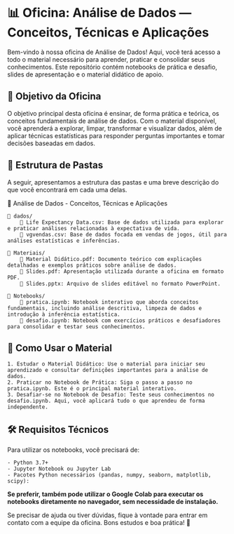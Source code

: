 <h1>📊 Oficina: Análise de Dados — Conceitos, Técnicas e Aplicações</h1>
Bem-vindo à nossa oficina de Análise de Dados! Aqui, você terá acesso a todo o material necessário para aprender, praticar e consolidar seus conhecimentos. Este repositório contém notebooks de prática e desafio, slides de apresentação e o material didático de apoio.


<h2>🎯 Objetivo da Oficina</h2>

O objetivo principal desta oficina é ensinar, de forma prática e teórica, os conceitos fundamentais de análise de dados. Com o material disponível, você aprenderá a explorar, limpar, transformar e visualizar dados, além de aplicar técnicas estatísticas para responder perguntas importantes e tomar decisões baseadas em dados.

<h2>📁 Estrutura de Pastas</h2>

A seguir, apresentamos a estrutura das pastas e uma breve descrição do que você encontrará em cada uma delas.

📂 Análise de Dados - Conceitos, Técnicas e Aplicações

    📂 dados/
        📄 Life Expectancy Data.csv: Base de dados utilizada para explorar e praticar análises relacionadas à expectativa de vida.
        📄 vgvendas.csv: Base de dados focada em vendas de jogos, útil para análises estatísticas e inferências.

    📂 Materiais/
        📄 Material Didático.pdf: Documento teórico com explicações detalhadas e exemplos práticos sobre análise de dados.
        📄 Slides.pdf: Apresentação utilizada durante a oficina em formato PDF.
        📄 Slides.pptx: Arquivo de slides editável no formato PowerPoint.

    📂 Notebooks/
        📄 pratica.ipynb: Notebook interativo que aborda conceitos fundamentais, incluindo análise descritiva, limpeza de dados e introdução à inferência estatística.
        📄 desafio.ipynb: Notebook com exercícios práticos e desafiadores para consolidar e testar seus conhecimentos.


<h2>🚀 Como Usar o Material</h2>

    1. Estudar o Material Didático: Use o material para iniciar seu aprendizado e consultar definições importantes para a análise de dados.
    2. Praticar no Notebook de Prática: Siga o passo a passo no pratica.ipynb. Este é o principal material interativo.
    3. Desafiar-se no Notebook de Desafio: Teste seus conhecimentos no desafio.ipynb. Aqui, você aplicará tudo o que aprendeu de forma independente.

<h2>🛠️ Requisitos Técnicos</h2>

Para utilizar os notebooks, você precisará de:

    - Python 3.7+
    - Jupyter Notebook ou Jupyter Lab
    - Pacotes Python necessários (pandas, numpy, seaborn, matplotlib, scipy):

**Se preferir, também pode utilizar o Google Colab para executar os notebooks diretamente no navegador, sem necessidade de instalação.**

Se precisar de ajuda ou tiver dúvidas, fique à vontade para entrar em contato com a equipe da oficina. Bons estudos e boa prática! 🚀
